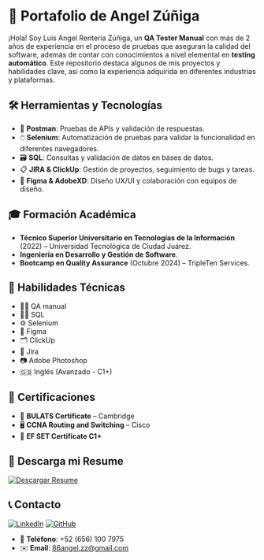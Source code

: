 # 💼 Portafolio de Angel Zúñiga

¡Hola! Soy Luis Angel Rentería Zúñiga, un **QA Tester Manual** con más de 2 años de experiencia en el proceso de pruebas que aseguran la calidad del software, además de contar con conocimientos a nivel elemental en **testing automático**. Este repositorio destaca algunos de mis proyectos y habilidades clave, así como la experiencia adquirida en diferentes industrias y plataformas.

## 🛠️ Herramientas y Tecnologías

- 🧪 **Postman**: Pruebas de APIs y validación de respuestas.
- 🖱️ **Selenium**: Automatización de pruebas para validar la funcionalidad en diferentes navegadores.
- 🗃️ **SQL**: Consultas y validación de datos en bases de datos.
- 📋 **JIRA & ClickUp**: Gestión de proyectos, seguimiento de bugs y tareas.
- 🎨 **Figma & AdobeXD**: Diseño UX/UI y colaboración con equipos de diseño.


## 🎓 Formación Académica

- **Técnico Superior Universitario en Tecnologías de la Información** (2022) – Universidad Tecnológica de Ciudad Juárez.
- **Ingeniería en Desarrollo y Gestión de Software**.
- **Bootcamp en Quality Assurance** (Octubre 2024) – TripleTen Services.

## 🧰 Habilidades Técnicas

- 🧑‍💻 QA manual
- 🧑‍🔧 SQL
- ⚙️ Selenium
- 🎨 Figma
- 🗂️ ClickUp
- 📝 Jira
- 📷 Adobe Photoshop
- 🇬🇧 Inglés (Avanzado - C1+)

## 🏅 Certificaciones

- 📜 **BULATS Certificate** – Cambridge
- 🖥️ **CCNA Routing and Switching** – Cisco
- 🏅 **EF SET Certificate C1+**

## 📄 Descarga mi Resume

[![Descargar Resume](https://img.shields.io/badge/Descargar%20CV-6f42c1?style=for-the-badge&logo=github&logoColor=white)](https://github.com/86angel/86angel/blob/main/QA%20Engineer_%20Angel%20Z%C3%BA%C3%B1iga.pdf)

## 📞 Contacto

[![LinkedIn](https://img.shields.io/badge/LinkedIn-0A66C2?style=for-the-badge&logo=linkedin&logoColor=white)](https://www.linkedin.com/in/angel-z%C3%BA%C3%B1iga86)
[![GitHub](https://img.shields.io/badge/GitHub-171515?style=for-the-badge&logo=github&logoColor=white)](https://github.com/86angel)

- 📱 **Teléfono**: +52 (656) 100 7975
- ✉️ **Email**: 86angel.zz@gmail.com
